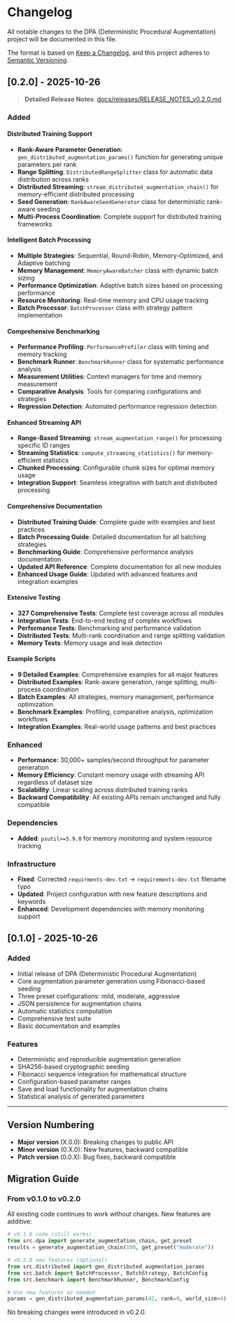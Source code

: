 # Changelog

All notable changes to the DPA (Deterministic Procedural Augmentation) project will be documented in this file.

The format is based on [Keep a Changelog](https://keepachangelog.com/en/1.0.0/),
and this project adheres to [Semantic Versioning](https://semver.org/spec/v2.0.0.html).

## [0.2.0] - 2025-10-26

> **Detailed Release Notes**: [docs/releases/RELEASE_NOTES_v0.2.0.md](docs/releases/RELEASE_NOTES_v0.2.0.md)

### Added

#### Distributed Training Support
- **Rank-Aware Parameter Generation**: `gen_distributed_augmentation_params()` function for generating unique parameters per rank
- **Range Splitting**: `DistributedRangeSplitter` class for automatic data distribution across ranks
- **Distributed Streaming**: `stream_distributed_augmentation_chain()` for memory-efficient distributed processing
- **Seed Generation**: `RankAwareSeedGenerator` class for deterministic rank-aware seeding
- **Multi-Process Coordination**: Complete support for distributed training frameworks

#### Intelligent Batch Processing
- **Multiple Strategies**: Sequential, Round-Robin, Memory-Optimized, and Adaptive batching
- **Memory Management**: `MemoryAwareBatcher` class with dynamic batch sizing
- **Performance Optimization**: Adaptive batch sizes based on processing performance
- **Resource Monitoring**: Real-time memory and CPU usage tracking
- **Batch Processor**: `BatchProcessor` class with strategy pattern implementation

#### Comprehensive Benchmarking
- **Performance Profiling**: `PerformanceProfiler` class with timing and memory tracking
- **Benchmark Runner**: `BenchmarkRunner` class for systematic performance analysis
- **Measurement Utilities**: Context managers for time and memory measurement
- **Comparative Analysis**: Tools for comparing configurations and strategies
- **Regression Detection**: Automated performance regression detection

#### Enhanced Streaming API
- **Range-Based Streaming**: `stream_augmentation_range()` for processing specific ID ranges
- **Streaming Statistics**: `compute_streaming_statistics()` for memory-efficient statistics
- **Chunked Processing**: Configurable chunk sizes for optimal memory usage
- **Integration Support**: Seamless integration with batch and distributed processing

#### Comprehensive Documentation
- **Distributed Training Guide**: Complete guide with examples and best practices
- **Batch Processing Guide**: Detailed documentation for all batching strategies
- **Benchmarking Guide**: Comprehensive performance analysis documentation
- **Updated API Reference**: Complete documentation for all new modules
- **Enhanced Usage Guide**: Updated with advanced features and integration examples

#### Extensive Testing
- **327 Comprehensive Tests**: Complete test coverage across all modules
- **Integration Tests**: End-to-end testing of complex workflows
- **Performance Tests**: Benchmarking and performance validation
- **Distributed Tests**: Multi-rank coordination and range splitting validation
- **Memory Tests**: Memory usage and leak detection

#### Example Scripts
- **9 Detailed Examples**: Comprehensive examples for all major features
- **Distributed Examples**: Rank-aware generation, range splitting, multi-process coordination
- **Batch Examples**: All strategies, memory management, performance optimization
- **Benchmark Examples**: Profiling, comparative analysis, optimization workflows
- **Integration Examples**: Real-world usage patterns and best practices

### Enhanced
- **Performance**: 30,000+ samples/second throughput for parameter generation
- **Memory Efficiency**: Constant memory usage with streaming API regardless of dataset size
- **Scalability**: Linear scaling across distributed training ranks
- **Backward Compatibility**: All existing APIs remain unchanged and fully compatible

### Dependencies
- **Added**: `psutil>=5.9.0` for memory monitoring and system resource tracking

### Infrastructure
- **Fixed**: Corrected `requirments-dev.txt` → `requirements-dev.txt` filename typo
- **Updated**: Project configuration with new feature descriptions and keywords
- **Enhanced**: Development dependencies with memory monitoring support

## [0.1.0] - 2025-10-26

### Added
- Initial release of DPA (Deterministic Procedural Augmentation)
- Core augmentation parameter generation using Fibonacci-based seeding
- Three preset configurations: mild, moderate, aggressive
- JSON persistence for augmentation chains
- Automatic statistics computation
- Comprehensive test suite
- Basic documentation and examples

### Features
- Deterministic and reproducible augmentation generation
- SHA256-based cryptographic seeding
- Fibonacci sequence integration for mathematical structure
- Configuration-based parameter ranges
- Save and load functionality for augmentation chains
- Statistical analysis of generated parameters

---

## Version Numbering

- **Major version** (X.0.0): Breaking changes to public API
- **Minor version** (0.X.0): New features, backward compatible
- **Patch version** (0.0.X): Bug fixes, backward compatible

## Migration Guide

### From v0.1.0 to v0.2.0

All existing code continues to work without changes. New features are additive:

```python
# v0.1.0 code (still works)
from src.dpa import generate_augmentation_chain, get_preset
results = generate_augmentation_chain(100, get_preset("moderate"))

# v0.2.0 new features (optional)
from src.distributed import gen_distributed_augmentation_params
from src.batch import BatchProcessor, BatchStrategy, BatchConfig
from src.benchmark import BenchmarkRunner, BenchmarkConfig

# Use new features as needed
params = gen_distributed_augmentation_params(42, rank=0, world_size=4)
```

No breaking changes were introduced in v0.2.0.